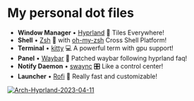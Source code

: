 # My personal dot files

* **Window Manager** • [Hyprland](https://github.com/hyprwm/Hyprland) 🎨 Tiles Everywhere!
* **Shell** • [Zsh](https://www.zsh.org) 🐚 with [oh-my-zsh](https://github.com/ohmyzsh/ohmyzsh) Cross Shell Platform!
* **Terminal** • [kitty](https://github.com/kovidgoyal/kitty) 💻 A powerful term with gpu support!
* **Panel** • [Waybar](https://aur.archlinux.org/packages/waybar-hyprland-git) 🍧 Patched waybar following hyprland faq!
* **Notify Daemon** • [swaync](https://github.com/ErikReider/SwayNotificationCenter) 🎛️ Like a control center!
* **Launcher** • [Rofi](https://github.com/davatorium/rofi) 🚀 Really fast and customizable!

[![Arch-Hyprland-2023-04-11](https://i.imgur.com/tNl9cdV.png)](https://imgur.com/a/1y4wUhM)
